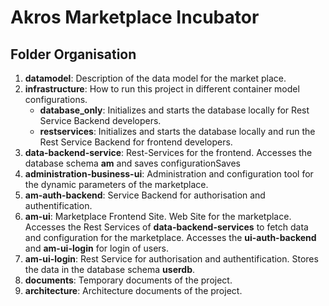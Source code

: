# Akros Marketplace Incubator

## Folder Organisation
1. **datamodel**: Description of the data model for the market place.
2. **infrastructure**: How to run this project in different container model configurations.
	- **database_only**: Initializes and starts the database locally for Rest Service Backend developers.
	- **restservices**: Initializes and starts the database locally and run the Rest Service Backend for frontend developers.
3. **data-backend-service**: Rest-Services for the frontend. Accesses the database schema **am** and saves configurationSaves 
4. **administration-business-ui**: Administration and configuration tool for the dynamic parameters of the marketplace.
5. **am-auth-backend**: Service Backend for authorisation and authentification. 
6. **am-ui**: Marketplace Frontend Site. Web Site for the marketplace. Accesses the Rest Services of **data-backend-services** to fetch data and configuration for the marketplace. Accesses the **ui-auth-backend** and **am-ui-login** for login of users.
7. **am-ui-login**: Rest Service for authorisation and authentification. Stores the data in the database schema **userdb**.
8. **documents**: Temporary documents of the project.
9. **architecture**: Architecture documents of the project.